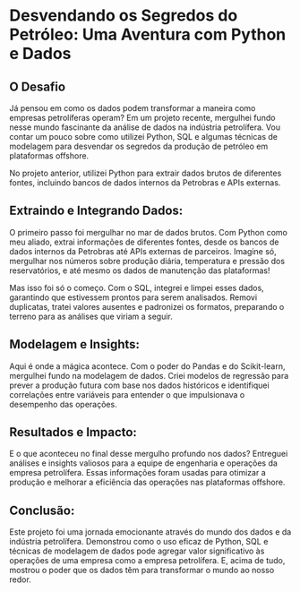
</head>
<body>
    <h1>Desvendando os Segredos do Petróleo: Uma Aventura com Python e Dados</h1>
    <div class="section">
        <h2>O Desafio</h2>
Já pensou em como os dados podem transformar a maneira como empresas petrolíferas operam? Em um projeto recente, mergulhei fundo nesse mundo fascinante da análise de dados na indústria petrolífera. Vou contar um pouco sobre como utilizei Python, SQL e algumas técnicas de modelagem para desvendar os segredos da produção de petróleo em plataformas offshore.
        <p>No projeto anterior, utilizei Python para extrair dados brutos de diferentes fontes, incluindo bancos de dados internos da Petrobras e APIs externas.</p>
    </div>
    <div class="section">
        <h2>Extraindo e Integrando Dados:</h2>
        <p>O primeiro passo foi mergulhar no mar de dados brutos. Com Python como meu aliado, extrai informações de diferentes fontes, desde os bancos de dados internos da Petrobras até APIs externas de parceiros. Imagine só, mergulhar nos números sobre produção diária, temperatura e pressão dos reservatórios, e até mesmo os dados de manutenção das plataformas!

Mas isso foi só o começo. Com o SQL, integrei e limpei esses dados, garantindo que estivessem prontos para serem analisados. Removi duplicatas, tratei valores ausentes e padronizei os formatos, preparando o terreno para as análises que viriam a seguir.</p>
    </div>
    <div class="section">
        <h2>Modelagem e Insights:</h2>
        <p>Aqui é onde a mágica acontece. Com o poder do Pandas e do Scikit-learn, mergulhei fundo na modelagem de dados. Criei modelos de regressão para prever a produção futura com base nos dados históricos e identifiquei correlações entre variáveis para entender o que impulsionava o desempenho das operações.</p>
    </div>
    <div class="section">
        <h2>Resultados e Impacto:</h2>
        <p>E o que aconteceu no final desse mergulho profundo nos dados? Entreguei análises e insights valiosos para a equipe de engenharia e operações da empresa petrolífera. Essas informações foram usadas para otimizar a produção e melhorar a eficiência das operações nas plataformas offshore.</p>
    </div>
   <div class="section">
        <h2>Conclusão:</h2>
        <p>Este projeto foi uma jornada emocionante através do mundo dos dados e da indústria petrolífera. Demonstrou como o uso eficaz de Python, SQL e técnicas de modelagem de dados pode agregar valor significativo às operações de uma empresa como a empresa petrolífera. E, acima de tudo, mostrou o poder que os dados têm para transformar o mundo ao nosso redor.</p>
    </div>
</body>
</html>
